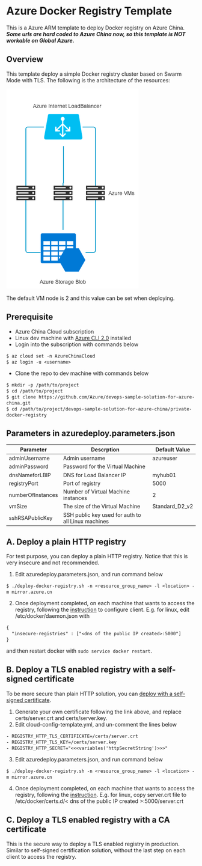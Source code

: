 # Azure Docker Registry Template
This is a Azure ARM template to deploy Docker registry on Azure China. ***Some urls are hard coded to Azure China now, so this template is NOT workable on Global Azure.***

## Overview

This template deploy a simple Docker registry cluster based on Swarm Mode with TLS. The following is the architecture of the resources:

![arch](images/1.png)

The default VM node is 2 and this value can be set when deploying.

## Prerequisite
* Azure China Cloud subscription
* Linux dev machine with [Azure CLI 2.0](https://docs.microsoft.com/en-us/cli/azure/install-azure-cli?view=azure-cli-latest) installed
* Login into the subscription with commands below
```
$ az cloud set -n AzureChinaCloud
$ az login -u <username>
```
* Clone the repo to dev machine with commands below
```
$ mkdir -p /path/to/project
$ cd /path/to/project
$ git clone https://github.com/Azure/devops-sample-solution-for-azure-china.git
$ cd /path/to/project/devops-sample-solution-for-azure-china/private-docker-registry
```

## Parameters in azuredeploy.parameters.json
| Parameter         | Descrption                                         | Default Value  |
|-------------------|----------------------------------------------------|----------------|
| adminUsername     | Admin username                                     | azureuser      |
| adminPassword     | Password for the Virtual Machine                   |                |
| dnsNameforLBIP    | DNS for Load Balancer IP                           | myhub01        |
| registryPort      | Port of registry                                   | 5000           |
| numberOfInstances | Number of Virtual Machine instances                | 2              |
| vmSize            | The size of the Virtual Machine                    | Standard_D2_v2 |
| sshRSAPublicKey   | SSH public key used for auth to all Linux machines |                |

## A. Deploy a plain HTTP registry
For test purpose, you can deploy a plain HTTP registry. Notice that this is very insecure and not recommended.
1. Edit azuredeploy.parameters.json, and run command below
```
$ ./deploy-docker-registry.sh -n <resource_group_name> -l <location> -m mirror.azure.cn
```
2. Once deployment completed, on each machine that wants to access the registry, following the [instruction](https://docs.docker.com/registry/insecure/#deploy-a-plain-http-registry) to configure client.
E.g. for linux, edit /etc/docker/daemon.json with 
```
{
  "insecure-registries" : ["<dns of the public IP created>:5000"]
}
```
and then restart docker with `sudo service docker restart`.

## B. Deploy a TLS enabled registry with a self-signed certificate
To be more secure than plain HTTP solution, you can [deploy with a self-signed certificate](https://docs.docker.com/registry/insecure/#use-self-signed-certificates).
1. Generate your own certificate following the link above, and replace certs/server.crt and certs/server.key.
2. Edit cloud-config-template.yml, and un-comment the lines below
```
- REGISTRY_HTTP_TLS_CERTIFICATE=/certs/server.crt
- REGISTRY_HTTP_TLS_KEY=/certs/server.key
- REGISTRY_HTTP_SECRET="<<<variables('httpSecretString')>>>"
```
3. Edit azuredeploy.parameters.json, and run command below
```
$ ./deploy-docker-registry.sh -n <resource_group_name> -l <location> -m mirror.azure.cn
```
4. Once deployment completed, on each machine that wants to access the registry, following the [instruction](https://docs.docker.com/registry/insecure/#use-self-signed-certificates).
E.g. for linux, copy server.crt file to /etc/docker/certs.d/< dns of the public IP created >:5000/server.crt

## C. Deploy a TLS enabled registry with a CA certificate
This is the secure way to deploy a TLS enabled registry in production. Similar to self-signed certification solution, without the last step on each client to access the registry.


